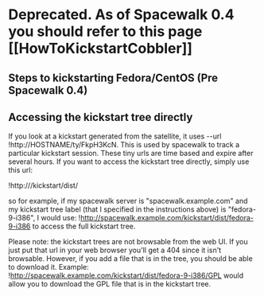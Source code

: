 # Deprecated. As of Spacewalk 0.4 you should refer to this page [[HowToKickstartCobbler]]

## Steps to kickstarting Fedora/CentOS (Pre Spacewalk 0.4)


  

## Accessing the kickstart tree directly



If you look at a kickstart generated from the satellite, it uses --url !http://HOSTNAME/ty/FkpH3KcN.  This is used by spacewalk to track a particular kickstart session.  These tiny urls are time based and expire after several hours.  If you want to access the kickstart tree directly, simply use this url:

!http://<spacewalk-hostname>/kickstart/dist/<ks-tree-label>

so for example, if my spacewalk server is "spacewalk.example.com" and my kickstart tree label (that I specified in the instructions above) is "fedora-9-i386", I would use:  !http://spacewalk.example.com/kickstart/dist/fedora-9-i386  to access the full kickstart tree.

Please note:  the kickstart trees are not browsable from the web UI.  If you just put that url in your web browser you'll get a 404 since it isn't browsable.  However, if you add a file that is in the tree, you should be able to download it.  Example:  !http://spacewalk.example.com/kickstart/dist/fedora-9-i386/GPL would allow you to download the GPL file that is in the kickstart tree. 


